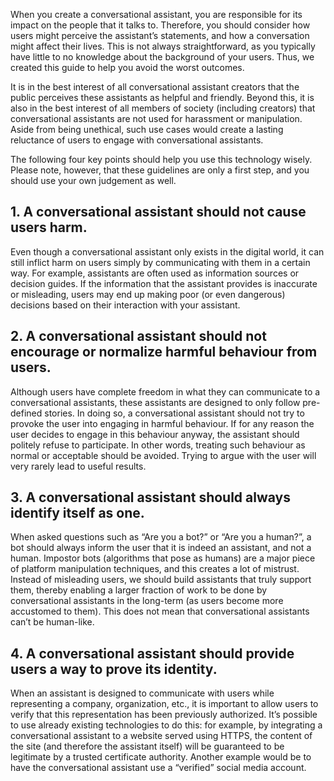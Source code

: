 <!-- Principles for Building Ethical Conversational Assistants -->

When you create a conversational assistant, you are responsible for its impact on the people that it talks to. 
Therefore, you should consider how users might perceive the assistant’s statements, and how a conversation might affect their lives. 
This is not always straightforward, as you typically have little to no knowledge about the background of your users. 
Thus, we created this guide to help you avoid the worst outcomes. 

It is in the best interest of all conversational assistant creators that the public perceives these assistants as helpful and friendly. 
Beyond this, it is also in the best interest of all members of society (including creators) that conversational assistants are not used for harassment or manipulation. Aside from being unethical, such use cases would create a lasting reluctance of users to engage with conversational assistants.

The following four key points should help you use this technology wisely. Please note, however, that these guidelines are only a first step, and you should use  your own judgement as well.


## 1. **A conversational assistant should not cause users harm**. 

Even though a conversational assistant only exists in the digital world, it can still inflict harm on users simply by communicating with them in a certain way. For example, assistants are often used as information sources or decision guides. If the information that the assistant provides is inaccurate or misleading, users may end up making poor (or even dangerous) decisions based on their interaction with your assistant.

## 2. **A conversational assistant should not encourage or normalize harmful behaviour from users**. 

Although users have complete freedom in what they can communicate to a conversational assistants, these assistants are designed to only follow pre-defined stories. In doing so, a conversational assistant should not try to provoke the user into engaging in harmful behaviour. If for any reason the user decides to engage in this behaviour anyway, the assistant should politely refuse to participate. In other words, treating such behaviour as normal or acceptable should be avoided. Trying to argue with the user will very rarely lead to useful results.

## 3. **A conversational assistant should always identify itself as one**. 

When asked questions such as “Are you a bot?” or “Are you a human?”, a bot should always inform the user that it is indeed an assistant, and not a human. Impostor bots (algorithms that pose as humans) are a major piece of platform manipulation techniques, and this creates a lot of mistrust. Instead of misleading users, we should build assistants that truly support them, thereby enabling a larger fraction of work to be done by conversational assistants in the long-term (as users become more accustomed to them). This does not mean that conversational assistants can’t be human-like.

## 4. **A conversational assistant should provide users a way to prove its identity**. 

When an assistant is designed to communicate with users while representing a company, organization, etc., it is important to allow users to verify that this representation has been previously authorized. It’s possible to use already existing technologies to do this: for example, by integrating a conversational assistant to a website served using HTTPS, the content of the site (and therefore the assistant itself) will be guaranteed to be legitimate by a trusted certificate authority. Another example would be to have the conversational assistant use a “verified” social media account.
